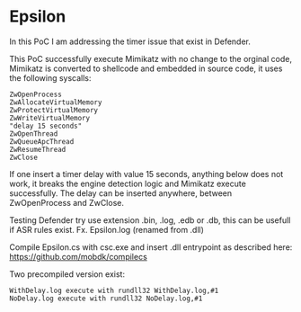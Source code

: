 # Epsilon
In this PoC I am addressing the timer issue that exist in Defender.

This PoC successfully execute Mimikatz with no change to the orginal code, Mimikatz is converted to shellcode and embedded in source code, it uses the
following syscalls:

```
ZwOpenProcess
ZwAllocateVirtualMemory
ZwProtectVirtualMemory
ZwWriteVirtualMemory
"delay 15 seconds"
ZwOpenThread
ZwQueueApcThread
ZwResumeThread
ZwClose
```

If one insert a timer delay with value 15 seconds, anything below does not work, it breaks the engine detection logic and Mimikatz execute successfully. 
The delay can be inserted anywhere, between ZwOpenProcess and ZwClose.

Testing Defender try use extension .bin, .log, .edb or .db, this can be usefull if ASR rules exist. Fx. Epsilon.log (renamed from .dll)

Compile Epsilon.cs with csc.exe and insert .dll entrypoint as described here: https://github.com/mobdk/compilecs

Two precompiled version exist:
```
WithDelay.log execute with rundll32 WithDelay.log,#1
NoDelay.log execute with rundll32 NoDelay.log,#1
```
